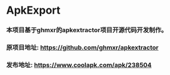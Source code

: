 # ApkExport
### 本项目基于ghmxr的apkextractor项目开源代码开发制作。    
### 原项目地址: https://github.com/ghmxr/apkextractor
### 发布地址: https://www.coolapk.com/apk/238504
